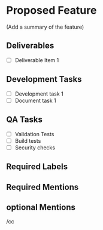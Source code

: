 # Proposed Feature

(Add a summary of the feature)

## Deliverables

- [ ] Deliverable Item 1

## Development Tasks

- [ ] Development task 1
- [ ] Document task 1

## QA Tasks

- [ ] Validation Tests
- [ ] Build tests
- [ ] Security checks

## Required Labels

## Required Mentions

## optional Mentions

/cc
